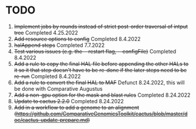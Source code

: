 # TODO

1. ~~Implement jobs by rounds instead of strict post-order traversal of intput tree~~ Completed 4.25.2022
2. ~~Add resource options to config~~ Completed 8.4.2022
3. ~~halAppend steps~~ Completed 7.7.2022
4. ~~Test various issues (e.g. the --restart flag, --configFile)~~ Completed 8.4.2022
5. ~~Add a rule to copy the final HAL file before appending the other HALs to it so it that step doesn't have to be re-done if the later steps need to be re-run~~ Completed 8.4.2022
6. ~~Add a rule to convert the final HAL to MAF~~ Defunct 8.24.2022, this will be done with Comparative Augustus
7. ~~Add a non-gpu option for the mask and blast rules~~ Completed 8.24.2022
8. ~~Update to cactus 2.2.0~~ Completed 8.24.2022
9. ~~Add in a workflow to add a genome to an alignment (https://github.com/ComparativeGenomicsToolkit/cactus/blob/master/doc/cactus-update-prepare.md)~~